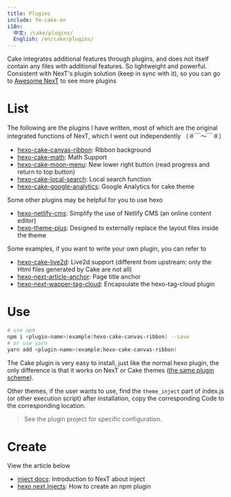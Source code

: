 ```yaml
---
title: Plugins
include: fm-cake-en
i18n:
  中文: /cake/plugins/
  English: /en/cake/plugins/
---
```


Cake integrates additional features through plugins, and does not itself contain any files with additional features. So lightweight and powerful. Consistent with NexT's plugin solution (keep in sync with it), so you can go to [Awesome NexT](https://github.com/theme-next/awesome-next) to see more plugins

# List

The following are the plugins I have written, most of which are the original integrated functions of NexT, which I went out independently （＃￣～￣＃）

- [hexo-cake-canvas-ribbon](https://github.com/jiangtj-lab/hexo-cake-canvas-ribbon): Ribbon background
- [hexo-cake-math](https://github.com/jiangtj-lab/hexo-cake-math): Math Support
- [hexo-cake-moon-menu](https://github.com/jiangtj-lab/hexo-cake-moon-menu): New lower right button (read progress and return to top button)
- [hexo-cake-local-search](https://github.com/jiangtj-lab/hexo-cake-local-search): Local search function
- [hexo-cake-google-analytics](https://github.com/jiangtj-lab/hexo-cake-local-search): Google Analytics for cake theme

Some other plugins may be helpful for you to use hexo
- [hexo-netlify-cms](https://github.com/jiangtj/hexo-netlify-cms): Simplify the use of Netlify CMS (an online content editor)
- [hexo-theme-plus](https://github.com/jiangtj/hexo-theme-plus): Designed to externally replace the layout files inside the theme

Some examples, if you want to write your own plugin, you can refer to
- [hexo-cake-live2d](https://github.com/jiangtj-lab/hexo-cake-live2d): Live2d support (different from upstream: only the Html files generated by Cake are not all)
- [hexo-next-article-anchor](https://github.com/jiangtj-lab/hexo-next-article-anchor): Page title anchor
- [hexo-next-wapper-tag-cloud](https://github.com/jiangtj-lab/hexo-next-wapper-tag-cloud): Encapsulate the hexo-tag-cloud plugin

# Use

```bash
# use npm
npm i <plugin-name>(example:hexo-cake-canvas-ribbon) --save
# or use yarn
yarn add <plugin-name>(example:hexo-cake-canvas-ribbon)
```

The Cake plugin is very easy to install, just like the normal hexo plugin, the only difference is that it works on NexT or Cake themes ([the same plugin scheme](/cake/cubes)).

Other themes, if the user wants to use, find the `theme_inject` part of index.js (or other execution script) after installation, copy the corresponding Code to the corresponding location.

> See the plugin project for specific configuration.

# Create

View the article below
- [inject docs](https://theme-next.org/docs/advanced-settings#Injects): Introduction to NexT about inject
- [hexo next injects](https://www.dnocm.com/articles/beechnut/hexo-next-injects/): How to create an npm plugin
